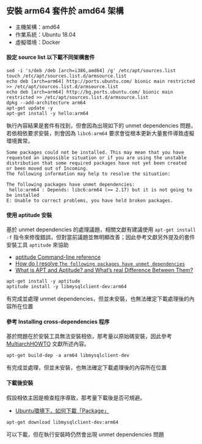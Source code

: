 ## 安裝 arm64 套件於 amd64 架構

+ 主機架構：amd64
+ 作業系統：Ubuntu 18.04
+ 虛擬環境：Docker

#### 設定 source list 以下載不同架構套件

```
sed -i 's/deb /deb [arch=i386,amd64] /g' /etc/apt/sources.list
touch /etc/apt/sources.list.d/armsource.list
echo deb [arch=arm64] http://ports.ubuntu.com/ bionic main restricted >> /etc/apt/sources.list.d/armsource.list
echo deb [arch=arm64] http://bg.ports.ubuntu.com/ bionic main restricted >> /etc/apt/sources.list.d/armsource.list
dpkg --add-architecture arm64
apt-get update -y
apt-get install -y hello:arm64
```

執行內容結果是套件有找到，但會因為出現如下的 unmet dependencies 問題，若依相依要求安裝，則會因為 ```libc6:arm64``` 要求會從根本更新大量套件導致虛擬環境異常。

```
Some packages could not be installed. This may mean that you have
requested an impossible situation or if you are using the unstable
distribution that some required packages have not yet been created
or been moved out of Incoming.
The following information may help to resolve the situation:

The following packages have unmet dependencies:
 hello:arm64 : Depends: libc6:arm64 (>= 2.17) but it is not going to be installed
E: Unable to correct problems, you have held broken packages.
```

#### 使用 aptitude 安裝

基於 unmet dependencies 的處理議題，相關文獻有建議使用 ```apt-get install -f``` 指令來修復錯誤，但對當前議題並無明顯改善；因此參考文獻另外提及的套件安裝工具 ```aptitude``` 來協助

+ [aptitude Command-line reference](https://www.debian.org/doc/manuals/aptitude/rn01re01.en.html)
+ [How do I resolve `The following packages have unmet dependencies`](https://stackoverflow.com/questions/26571326)
+ [What is APT and Aptitude? and What’s real Difference Between Them?](https://www.tecmint.com/difference-between-apt-and-aptitude/)

```
apt-get install -y aptitude
aptitude install -y libmysqlclient-dev:arm64
```

有完成並處理 unmet dependencies，但並未安裝，也無法確定下載處理後的內容所在位置

#### 參考 Installing cross-dependencies 程序

基於問題在於安裝工具無法安裝相依，那考量以原始碼安裝，因此參考 [MultiarchHOWTO](https://wiki.debian.org/Multiarch/HOWTO) 文獻所述內容。

```
apt-get build-dep -a arm64 libmysqlclient-dev
```

有完成並處理，但並未安裝，也無法確定下載處理後的內容所在位置

#### 下載後安裝

假設相依主因是檢查程序導致，那考量下載後是否可規避。

+ [Ubuntu環境下，如何下載「Package」](http://samwhelp.github.io/blog/read/linux/ubuntu/package/how-to-download-package/)

```
apt-get download libmysqlclient-dev:arm64
```

可以下載，但在執行安裝時仍然會出現 unmet dependencies 問題
